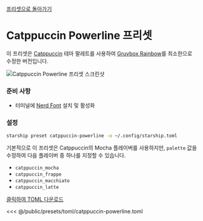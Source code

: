 [프리셋으로 돌아가기](./#catppuccin-powerline)

# Catppuccin Powerline 프리셋

이 프리셋은 [Catppuccin](https://github.com/catppuccin/catppuccin) 테마 팔레트를 사용하여 [Gruvbox Rainbow](./gruvbox-rainbow.md)를 최소한으로 수정한 버전입니다.

![Catppuccin Powerline 프리셋 스크린샷](/presets/img/catppuccin-powerline.png)

### 준비 사항

- 터미널에 [Nerd Font](https://www.nerdfonts.com/) 설치 및 활성화

### 설정

```sh
starship preset catppuccin-powerline -o ~/.config/starship.toml
```

기본적으로 이 프리셋은 Catppuccin의 Mocha 플레이버를 사용하지만, `palette` 값을 수정하여 다음 플레이버 중 하나를 지정할 수 있습니다.

- `catppuccin_mocha`
- `catppuccin_frappe`
- `catppuccin_macchiato`
- `catppuccin_latte`

[클릭하여 TOML 다운로드](/presets/toml/catppuccin-powerline.toml)

<<< @/public/presets/toml/catppuccin-powerline.toml
